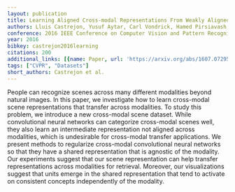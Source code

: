 ```yaml
---
layout: publication
title: Learning Aligned Cross-modal Representations From Weakly Aligned Data
authors: Lluis Castrejon, Yusuf Aytar, Carl Vondrick, Hamed Pirsiavash, Antonio Torralba
conference: 2016 IEEE Conference on Computer Vision and Pattern Recognition (CVPR)
year: 2016
bibkey: castrejon2016learning
citations: 200
additional_links: [{name: Paper, url: 'https://arxiv.org/abs/1607.07295'}]
tags: ["CVPR", "Datasets"]
short_authors: Castrejon et al.
---
```

People can recognize scenes across many different modalities beyond natural
images. In this paper, we investigate how to learn cross-modal scene
representations that transfer across modalities. To study this problem, we
introduce a new cross-modal scene dataset. While convolutional neural networks
can categorize cross-modal scenes well, they also learn an intermediate
representation not aligned across modalities, which is undesirable for
cross-modal transfer applications. We present methods to regularize cross-modal
convolutional neural networks so that they have a shared representation that is
agnostic of the modality. Our experiments suggest that our scene representation
can help transfer representations across modalities for retrieval. Moreover,
our visualizations suggest that units emerge in the shared representation that
tend to activate on consistent concepts independently of the modality.